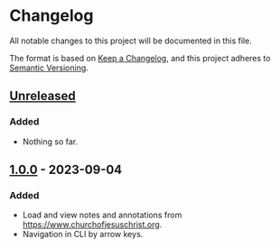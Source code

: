 # Changelog

All notable changes to this project will be documented in this file.

The format is based on [Keep a Changelog](https://keepachangelog.com/en/1.0.0/),
and this project adheres to [Semantic Versioning](https://semver.org/spec/v2.0.0.html).

## [Unreleased]

### Added

- Nothing so far.

## [1.0.0] - 2023-09-04

### Added

- Load and view notes and annotations from https://www.churchofjesuschrist.org.
- Navigation in CLI by arrow keys.

[Unreleased]: https://github.com/AverageHelper/gospel-library-export/compare/v1.0.0...HEAD
[1.0.0]: https://github.com/AverageHelper/gospel-library-export/releases/tag/v1.0.0
